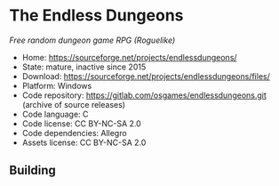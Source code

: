 # The Endless Dungeons

_Free random dungeon game RPG (Roguelike)_

- Home: https://sourceforge.net/projects/endlessdungeons/
- State: mature, inactive since 2015
- Download: https://sourceforge.net/projects/endlessdungeons/files/
- Platform: Windows
- Code repository: https://gitlab.com/osgames/endlessdungeons.git (archive of source releases)
- Code language: C
- Code license: CC BY-NC-SA 2.0
- Code dependencies: Allegro
- Assets license: CC BY-NC-SA 2.0

## Building


